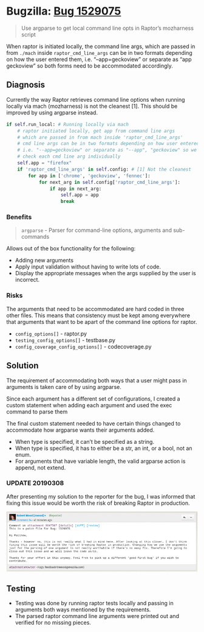 # Bugzilla: [Bug 1529075](https://bugzilla.mozilla.org/show_bug.cgi?id=1529075)

> Use argparse to get local command line opts in Raptor’s mozharness script

When raptor is initiated locally, the command line args, which are passed in from `./mach` inside `raptor_cmd_line_args` can be in two formats depending on how the user entered them, i.e. “–app=geckoview” or separate as “app geckoview” so both forms need to be accommodated accordingly.

## Diagnosis

Currently the way Raptor retrieves command line options when running locally via mach (mozharness) is not the cleanest [1]. This should be improved by using argparse instead.

```python
if self.run_local: # Running locally via mach
    # raptor initiated locally, get app from command line args
    # which are passed in from mach inside 'raptor_cmd_line_args'
    # cmd line args can be in two formats depending on how user entered them
    # i.e. "--app=geckoview" or separate as "--app", "geckoview" so we have to
    # check each cmd line arg individually
    self.app = "firefox"
    if 'raptor_cmd_line_args' in self.config: # [1] Not the cleanest
        for app in ['chrome', 'geckoview', 'fennec']:
            for next_arg in self.config['raptor_cmd_line_args']:
                if app in next_arg:
                    self.app = app
                    break
```

### Benefits

> `argparse` - Parser for command-line options, arguments and sub-commands

Allows out of the box functionality for the following:

- Adding new arguments
- Apply input validation without having to write lots of code.
- Display the appropriate messages when the args supplied by the user is incorrect.

### Risks

The arguments that need to be accommodated are hard coded in three other files. This means that consistency must be kept among everywhere that arguments that want to be apart of the command line options for raptor.
- `config_options[]` - raptor.py
- `testing_config_options[]` - testbase.py
- `config_coverage_config_options[]` - codecoverage.py

## Solution

The requirement of accommodating both ways that a user might pass in arguments is taken care of by using argparse.

Since each argument has a different set of configurations, I created a custom statement when adding each argument and used the exec command to parse them

The final custom statement needed to have certain things changed to accommodate how argparse wants their arguments added.

- When type is specified, it can’t be specified as a string.
- When type is specified, it has to either be a str, an int, or a bool, not an enum.
- For arguments that have variable length, the valid argparse action is append, not extend.

### UPDATE 20190308

After presenting my solution to the reporter for the bug, I was informed that fixing this issue would be worth the risk of breaking Raptor in production.

![1552075418878](assets/1552075418878.png)

## Testing

- Testing was done by running raptor tests locally and passing in arguments both ways mentioned by the requirements. 
- The parsed raptor command line arguments were printed out and verified for no missing pieces.